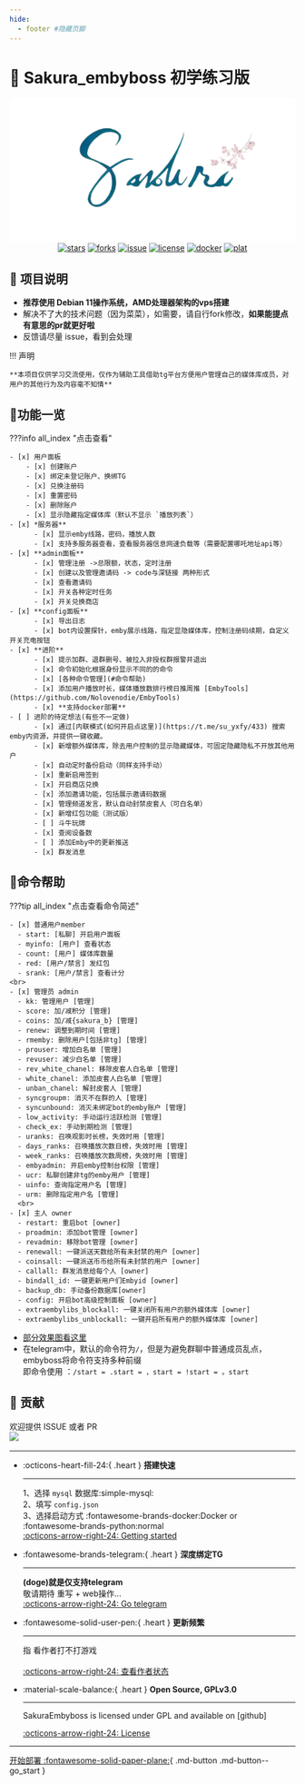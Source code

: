 ```yaml
---
hide:
  - footer #隐藏页脚
---
```


# 🌸 Sakura_embyboss 初学练习版

<p align="center">
<img src="assets/images/bot2.png" alt="bot"><br>
<a href="https://github.com/berry8838/Sakura_embyboss/stargazers"><img src="https://img.shields.io/github/stars/berry8838/Sakura_embyboss" alt="stars"></a> 
<a href="https://github.com/berry8838/Sakura_embyboss/forks"><img src="https://img.shields.io/github/forks/berry8838/Sakura_embyboss" alt="forks"></a> 
<a href="https://github.com/berry8838/Sakura_embyboss/issues"><img src="https://img.shields.io/github/issues/berry8838/Sakura_embyboss" alt="issue"></a>  
<a href="https://github.com/berry8838/Sakura_embyboss/blob/master/LICENSE"><img src="https://img.shields.io/github/license/berry8838/Sakura_embyboss" alt="license"></a> 
<a href="https://hub.docker.com/r/jingwei520/sakura_embyboss" ><img src="https://img.shields.io/docker/v/jingwei520/sakura_embyboss/latest?logo=docker" alt="docker"></a>
<a href="" ><img src="https://img.shields.io/badge/platform-amd64-pink" alt="plat"></a>
</p>

## 📜 项目说明

- **推荐使用 Debian 11操作系统，AMD处理器架构的vps搭建**
- 解决不了大的技术问题（因为菜菜），如需要，请自行fork修改，__如果能提点有意思的pr就更好啦__
- 反馈请尽量 issue，看到会处理

!!! 声明

    **本项目仅供学习交流使用，仅作为辅助工具借助tg平台方便用户管理自己的媒体库成员，对用户的其他行为及内容毫不知情**

## 🤝功能一览

???info all_index "点击查看"

    - [x] 用户面板
        - [x] 创建账户
        - [x] 绑定未登记账户、换绑TG
        - [x] 兑换注册码
        - [x] 重置密码
        - [x] 删除账户
        - [x] 显示隐藏指定媒体库（默认不显示 `播放列表`）
    - [x] *服务器**
          - [x] 显示emby线路，密码，播放人数
          - [x] 支持多服务器查看，查看服务器信息网速负载等（需要配置哪吒地址api等）
    - [x] **admin面板**
          - [x] 管理注册 ->总限额，状态，定时注册
          - [x] 创建以及管理邀请码 -> code与深链接 两种形式
          - [x] 查看邀请码
          - [x] 开关各种定时任务
          - [x] 开关兑换商店
    - [x] **config面板**
          - [x] 导出日志
          - [x] bot内设置探针，emby展示线路，指定显隐媒体库，控制注册码续期，自定义开关充电按钮
    - [x] **进阶**
          - [x] 提示加群、退群删号、被拉入非授权群报警并退出
          - [x] 命令初始化根据身份显示不同的的命令
          - [x] [各种命令管理](#命令帮助)
          - [x] 添加用户播放时长，媒体播放数排行榜日推周推 [EmbyTools](https://github.com/Nolovenodie/EmbyTools)
          - [x] **支持docker部署**
    - [ ] 进阶的待定想法(有些不一定做)
          - [x] 通过[内联模式(如何开启点这里)](https://t.me/su_yxfy/433) 搜索emby内资源，并提供一键收藏。
          - [x] 新增额外媒体库，除去用户控制的显示隐藏媒体，可固定隐藏隐私不开放其他用户
          - [x] 自动定时备份启动（同样支持手动）
          - [x] 重新启用签到
          - [x] 开启商店兑换
          - [x] 添加邀请功能，包括展示邀请码数据
          - [x] 管理频道发言，默认自动封禁皮套人（可白名单）
          - [x] 新增红包功能（测试版）
          - [ ] 斗牛玩牌
          - [x] 查阅设备数
          - [ ] 添加Emby中的更新推送
          - [x] 群发消息

## 🎯命令帮助
???tip all_index "点击查看命令简述"

    - [x] 普通用户member
      - start: [私聊] 开启用户面板
      - myinfo: [用户] 查看状态
      - count: [用户] 媒体库数量
      - red: [用户/禁言] 发红包
      - srank: [用户/禁言] 查看计分
    <br>
    - [x] 管理员 admin
      - kk: 管理用户 [管理]
      - score: 加/减积分 [管理]
      - coins: 加/减{sakura_b} [管理]
      - renew: 调整到期时间 [管理]
      - rmemby: 删除用户[包括非tg] [管理]
      - prouser: 增加白名单 [管理]
      - revuser: 减少白名单 [管理]
      - rev_white_chanel: 移除皮套人白名单 [管理]
      - white_chanel: 添加皮套人白名单 [管理]
      - unban_chanel: 解封皮套人 [管理]
      - syncgroupm: 消灭不在群的人 [管理]
      - syncunbound: 消灭未绑定bot的emby账户 [管理]
      - low_activity: 手动运行活跃检测 [管理]
      - check_ex: 手动到期检测 [管理]
      - uranks: 召唤观影时长榜，失效时用 [管理]
      - days_ranks: 召唤播放次数日榜，失效时用 [管理]
      - week_ranks: 召唤播放次数周榜，失效时用 [管理]
      - embyadmin: 开启emby控制台权限 [管理]
      - ucr: 私聊创建非tg的emby用户 [管理]
      - uinfo: 查询指定用户名 [管理]
      - urm: 删除指定用户名 [管理]
      <br>
    - [x] 主人 owner
      - restart: 重启bot [owner]
      - proadmin: 添加bot管理 [owner]
      - revadmin: 移除bot管理 [owner]
      - renewall: 一键派送天数给所有未封禁的用户 [owner]
      - coinsall: 一键派送币币给所有未封禁的用户 [owner]
      - callall: 群发消息给每个人 [owner]
      - bindall_id: 一键更新用户们Embyid [owner]
      - backup_db: 手动备份数据库[owner]
      - config: 开启bot高级控制面板 [owner]
      - extraembylibs_blockall: 一键关闭所有用户的额外媒体库 [owner]
      - extraembylibs_unblockall: 一键开启所有用户的额外媒体库 [owner]


- [部分效果图看这里](https://telegra.ph/embyboss-05-29)
- 在telegram中，默认的命令符为`/`，但是为避免群聊中普通成员乱点，embyboss将命令符支持多种前缀  
  即命令使用 ：`/start = .start = ，start = !start = 。start`

## 💐 贡献

欢迎提供 ISSUE 或者 PR<br>
<a href="https://github.com/berry8838/Sakura_embyboss/graphs/contributors">
  <img src="https://contrib.rocks/image?repo=berry8838/Sakura_embyboss" />
</a>  

<hr>

<div class="grid cards" markdown>

-   :octicons-heart-fill-24:{ .heart } __搭建快速__

    ---
    1、选择 `mysql` 数据库:simple-mysql:<br>
    2、填写 `config.json`<br>
    3、选择启动方式 :fontawesome-brands-docker:Docker or :fontawesome-brands-python:normal<br>
    [:octicons-arrow-right-24: Getting started](deploy/introduce.md#配置须知) 


-   :fontawesome-brands-telegram:{ .heart } __深度绑定TG__

    ---

    __(doge)就是仅支持telegram__<br>
    敬请期待 重写 + web操作...<br>
    [:octicons-arrow-right-24: Go telegram](https://t.me/+7ZL9MbJd8h44Zjc1)

-   :fontawesome-solid-user-pen:{ .heart } __更新频繁__

    ---

    指 看作者打不打游戏<br><br>
    [:octicons-arrow-right-24: 查看作者状态](https://t.me/su_yxfy)

-   :material-scale-balance:{ .heart } __Open Source, GPLv3.0__

    ---
    
    SakuraEmbyboss is licensed under GPL and available on [github]

    [:octicons-arrow-right-24: License](https://github.com/berry8838/Sakura_embyboss/blob/master/LICENSE)

</div>

<hr>

[开始部署 :fontawesome-solid-paper-plane:](deploy/introduce.md){ .md-button .md-button--go_start }
